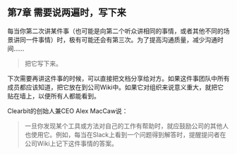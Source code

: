 ## 第7章 需要说两遍时，写下来
每当你第二次讲某件事（也可能是向第二个听众讲相同的事情，或者其他不同的场景讲同一件事情）时，极有可能还会有第三次。为了提高沟通质量，减少沟通时间……
> 把它写下来。

下次需要再讲这件事的时候，可以直接把文档分享给对方。如果这件事团队中所有成员都应该知道，把它放在到公司Wiki中。如果它对组织来说意义重大，就把它贴在墙上，以便所有人都能看到。 

Clearbit的创始人兼CEO Alex MacCaw说：

> 一旦你发现某个工具或方法对自己的工作有帮助时，就应鼓励公司的其他人也使用它。例如，每当在Slack上看到一个问题得到解答时，提醒提问者在公司Wiki上记下这件事情的答案。

